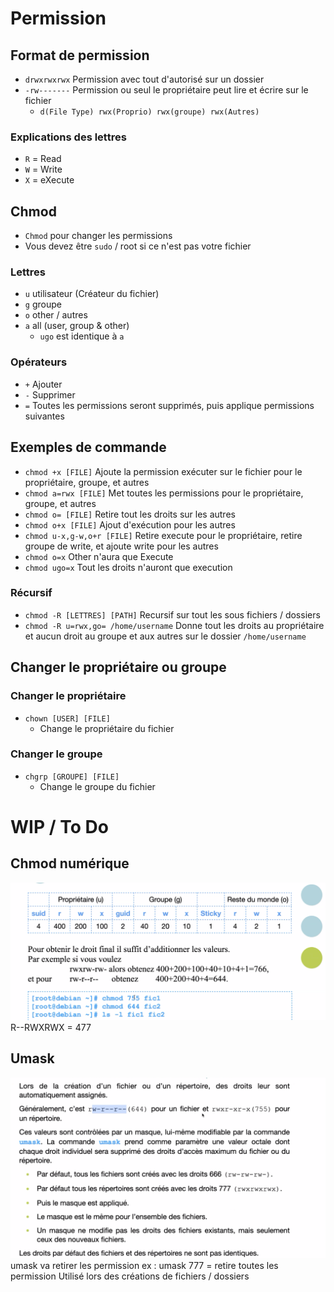 # Permission
## Format de permission
- `drwxrwxrwx` Permission avec tout d'autorisé sur un dossier
- `-rw-------` Permission ou seul le propriétaire peut lire et écrire sur le fichier
  - `d(File Type) rwx(Proprio) rwx(groupe) rwx(Autres)`

### Explications des lettres
- `R` = Read
- `W` = Write
- `X` = eXecute

## Chmod
- `Chmod` pour changer les permissions
- Vous devez être `sudo` / root si ce n'est pas votre fichier

### Lettres
- `u` utilisateur (Créateur du fichier)
- `g` groupe
- `o` other / autres
- `a` all (user, group & other)
  - `ugo` est identique à `a`

### Opérateurs
- `+` Ajouter
- `-` Supprimer
- `=` Toutes les permissions seront supprimés, puis applique permissions suivantes

## Exemples de commande
- `chmod +x [FILE]` Ajoute la permission exécuter sur le fichier pour le propriétaire, groupe, et autres
- `chmod a=rwx [FILE]` Met toutes les permissions pour le propriétaire, groupe, et autres
- `chmod o= [FILE]` Retire tout les droits sur les autres
- `chmod o+x [FILE]` Ajout d'exécution pour les autres
- `chmod u-x,g-w,o+r [FILE]` Retire execute pour le propriétaire, retire groupe de write, et ajoute write pour les autres
- `chmod o=x` Other n'aura que Execute
- `chmod ugo=x` Tout les droits n'auront que execution

### Récursif
- `chmod -R [LETTRES] [PATH]` Recursif sur tout les sous fichiers / dossiers
- `chmod -R u=rwx,go= /home/username` Donne tout les droits au propriétaire et aucun droit au groupe et aux autres sur le dossier `/home/username`

## Changer le propriétaire ou groupe
### Changer le propriétaire
- `chown [USER] [FILE]`
  - Change le propriétaire du fichier
### Changer le groupe
- `chgrp [GROUPE] [FILE]`
  - Change le groupe du fichier



# WIP / To Do
## Chmod numérique
![alt text](/image.png)
R--RWXRWX = 477

## Umask
![alt text](/image-1.png)
umask va retirer les permission
ex : umask 777 = retire toutes les permission
Utilisé lors des créations de fichiers / dossiers